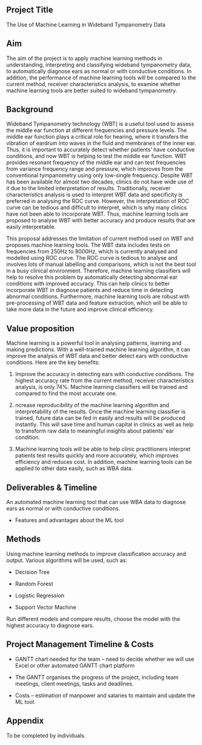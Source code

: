 ## Project Title
The Use of Machine Learning in Wideband Tympanometry Data

## Aim
The aim of the project is to apply machine learning methods in understanding, interpreting and classifying wideband tympanometry data, to automatically diagnose ears as normal or with conductive conditions. In addition, the performance of machine learning tools will be compared to the current method, receiver characteristics analysis, to examine whether machine learning tools are better suited to wideband tympanometry.

## Background
Wideband Tympanometry technology (WBT) is a useful tool used to assess the middle ear function at different frequencies and pressure levels. The middle ear function plays a critical role for hearing, where it transfers the vibration of eardrum into waves in the fluid and membranes of the inner ear. Thus, it is important to accurately detect whether patients’ have conductive conditions, and now WBT is helping to test the middle ear function. WBT provides resonant frequency of the middle ear and can test frequencies from variance frequency range and pressure, which improves from the conventional tympanometry using only low-single frequency. Despite WBT has been available for almost two decades, clinics do not have wide use of it due to the limited interpretation of results. Traditionally, receiver characteristics analysis is used to interpret WBT data and specificity is preferred in analysing the ROC curve. However, the interpretation of ROC curve can be tedious and difficult to interpret, which is why many clinics have not been able to incorporate WBT. Thus, machine learning tools are proposed to analyse WBT with better accuracy and produce results that are easily interpretable.

This proposal addresses the limitation of current method used on WBT and proposes machine learning tools. The WBT data includes tests on frequencies from 250Hz to 8000Hz, which is currently analysed and modelled using ROC curve. The ROC curve is tedious to analyse and involves lots of manual labelling and comparisons, which is not the best tool in a busy clinical environment. Therefore, machine learning classifiers will help to resolve this problem by automatically detecting abnormal ear conditions with improved accuracy. This can help clinics to better incorporate WBT in diagnose patients and reduce time in detecting abnormal conditions. Furthermore, machine learning tools are robust with pre-processing of WBT data and feature extraction, which will be able to take more data in the future and improve clinical efficiency.

## Value proposition
Machine learning is a powerful tool in analysing patterns, learning and making predictions. With a well-trained machine learning algorithm, it can improve the analysis of WBT data and better detect ears with conductive conditions. Here are the key benefits:
1. Improve the accuracy in detecting ears with conductive conditions. The highest accuracy rate from the current method, receiver characteristics analysis, is only 74%. Machine learning classifiers will be trained and compared to find the most accurate one.

2. ncrease reproducibility of the machine learning algorithm and interpretability of the results. Once the machine learning classifier is trained, future data can be fed in easily and results will be produced instantly.  This will save time and human capital in clinics as well as help to transform raw data to meaningful insights about patients’ ear condition.

3. Machine learning tools will be able to help clinic practitioners interpret patients test results quickly and more accurately, which improves efficiency and reduces cost. In addition, machine learning tools can be applied to other data easily, such as WBA data.


## Deliverables & Timeline
An automated machine learning tool that can use WBA data to diagnose ears as normal or with conductive conditions.
- Features and advantages about the ML tool

## Methods
Using machine learning methods to improve classification accuracy and output.
Various algorithms will be used, such as:
- Decision Tree

- Random Forest


- Logistic Regression


- Support Vector Machine


Run different models and compare results, choose the model with the highest accuracy to diagnose ears.


## Project Management Timeline & Costs
- GANTT chart needed for the team – need to decide whether we will use Excel or other automated GANTT chart platform

- The GANTT organises the progress of the project, including team meetings, client meetings, tasks and deadlines.

- Costs – estimation of manpower and salaries to maintain and update the ML tool.

## Appendix
To be completed by individuals.
